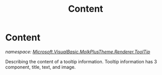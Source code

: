 ﻿---
title: Content
---

# Content
_namespace: [Microsoft.VisualBasic.MolkPlusTheme.Renderer.ToolTip](N-Microsoft.VisualBasic.MolkPlusTheme.Renderer.ToolTip.html)_

Describing the content of a tooltip information.
 Tooltip information has 3 component, title, text, and image.




